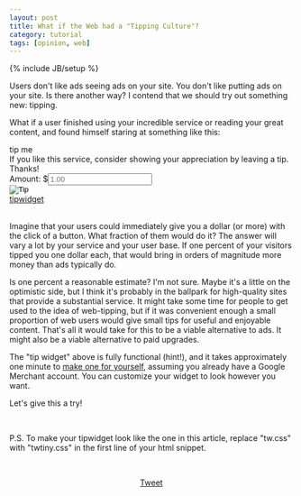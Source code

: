 ```yaml
---
layout: post
title: What if the Web had a "Tipping Culture"?
category: tutorial
tags: [opinion, web]
---
```

{% include JB/setup %}


Users don't like ads seeing ads on your site. You don't like putting ads on your site. Is there another way? I contend that we should try out something new: tipping.

What if a user finished using your incredible service or reading your great content, and found himself staring at something like this:


<link type="text/css" rel="stylesheet" href="//tipwidget.appspot.com/static/twtiny.css" />
<script src="//ajax.googleapis.com/ajax/libs/jquery/1.7.1/jquery.min.js"></script>
<script src="//www.google.com/jsapi"></script>
<script src="//tipwidget.appspot.com/static/tw.js"></script>
<div id="tipwidget">
  <div id="tipwidgettop">tip me</div>
  <div id="tipwidgetleft">If you like this service, consider showing your appreciation by leaving a tip. Thanks!</div>
  <div id="tipwidgetright">
        <div>Amount: $<input type="text" id="tipwidgetamount" placeholder="1.00" /></div>
        <div><input type="image" src="https://checkout.google.com/buttons/checkoutMobile.gif?w=118&h=24&style=trans&variant=no-text"
               alt="Tip" onclick="tipwidgetsupport('110370840777223333593');" /></div>
  </div>
  <span class="tipwidgetclear"></span>
  <div id="tipwidgetbottom">
      <div id="tipwidgetlogo">
        <a href="http://tipwidget.appspot.com" target="_b"><span class="tipwidgetc1">tip</span><span class="tipwidgetc2">widget</span></a>
      </div>
  </div>
</div>
<br />

Imagine that your users could immediately give you a dollar (or more) with the click of a button. What fraction of them would do it? The answer will vary a lot by your service and your user base. If one percent of your visitors tipped you one dollar each, that would bring in orders of magnitude more money than ads typically do.

Is one percent a reasonable estimate? I'm not sure. Maybe it's a little on the optimistic side, but I think it's probably in the ballpark for high-quality sites that provide a substantial service. It might take some time for people to get used to the idea of web-tipping, but if it was convenient enough a small proportion of web users would give small tips for useful and enjoyable content. That's all it would take for this to be a viable alternative to ads. It might also be a viable alternative to paid upgrades.

The "tip widget" above is fully functional (hint!), and it takes approximately one minute to [make one for yourself](http://tipwidget.appspot.com), assuming you already have a Google Merchant account. You can customize your widget to look however you want.

Let's give this a try!

<br />

P.S. To make your tipwidget look like the one in this article, replace "tw.css" with "twtiny.css" in the first line of your html snippet.


<br />

<div style="text-align: center">

<div id="fb-root"></div>
<script>(function(d, s, id) {
	var js, fjs = d.getElementsByTagName(s)[0];
	if (d.getElementById(id)) return;
	js = d.createElement(s); js.id = id;
	js.src = "//connect.facebook.net/en_US/all.js#xfbml=1";
	fjs.parentNode.insertBefore(js, fjs);
}(document, 'script', 'facebook-jssdk'));</script>
<div class="fb-like" data-href="http://blog.quantitations.com/tutorial/2013/11/05/what-if-the-web-had-a-tipping-culture/" data-colorscheme="light" data-layout="box_count" data-action="like" data-show-faces="false" data-send="false"></div>

<div class="g-plusone" data-size="tall"></div>
<script type="text/javascript">
(function() {
	var po = document.createElement('script'); po.type = 'text/javascript'; po.async = true;
	po.src = 'https://apis.google.com/js/plusone.js';
	var s = document.getElementsByTagName('script')[0]; s.parentNode.insertBefore(po, s);
})();
</script>

<a href="https://twitter.com/share" class="twitter-share-button" data-count="vertical" data-dnt="true">Tweet</a>
<script>!function(d,s,id){var js,fjs=d.getElementsByTagName(s)[0],p=/^http:/.test(d.location)?'http':'https';if(!d.getElementById(id)){js=d.createElement(s);js.id=id;js.src=p+'://platform.twitter.com/widgets.js';fjs.parentNode.insertBefore(js,fjs);}}(document, 'script', 'twitter-wjs');</script>

</div>

